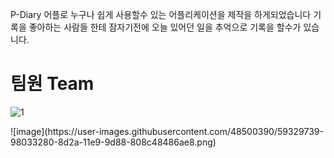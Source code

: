 P-Diary 어플로 누구나 쉽게 사용할수 있는 어플리케이션을 제작을 하게되었습니다 
기록을 좋아하는 사람들 한테 잠자기전에 오늘 있어던 일을 추억으로 기록을 할수가 있습니다.



<h1>팀원 Team</h1>

 
![1](https://user-images.githubusercontent.com/48500390/59329649-51153d00-8d2a-11e9-978b-343a5196a558.PNG)
  


<div>
 ![image](https://user-images.githubusercontent.com/48500390/59329739-98033280-8d2a-11e9-9d88-808c48486ae8.png)

 </div>


